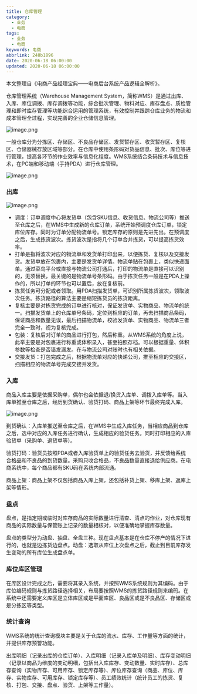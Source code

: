 ```yaml
---
title: 仓库管理
category:
  - 业务
  - 电商
tags:
  - 业务
  - 电商
keywords: 电商
abbrlink: 248b1896
date: 2020-06-18 06:00:00
updated: 2020-06-18 06:00:00
---
```


本文整理自《电商产品经理宝典——电商后台系统产品逻辑全解析》。

仓库管理系统（Warehouse Management System，简称WMS）是通过出库、入库、库位调拨、库存调拨等功能，综合批次管理、物料对应、库存盘点、质检管理和即时库存管理等功能综合运用的管理系统，有效控制并跟踪仓库业务的物流和成本管理全过程，实现完善的企业仓储信息管理。

![image.png](ck1.png)

一般仓库分为分拣区、存储区、不良品存储区、发货暂存区、收货暂存区、复核区、仓储器械存放区域等部分。在仓库中使用条形码对货品信息、批次、库位等进行管理，提高各环节的作业效率与信息化程度。WMS系统结合条码技术与信息技术，在PC端和移动端（手持PDA）进行仓库管理。

![image.png](ck2.png)

### 出库

![image.png](ck3.png)

* 调度：订单调度中心将发货单（包含SKU信息、收货信息、物流公司等）推送至仓库之后，在WMS中生成新的仓库订单，系统开始预调度仓库订单，锁定库位库存。同时为订单分配物流单号。锁定库存的原则是先进先出。在预调度之后，生成拣货波次。拣货波次是指将几个订单合并拣货，可以提高拣货效率。
* 打单是指将波次对应的物流单和发货单打印出来，以便拣货、复核以及交接发货。发货单放在包裹内，主要是发货单详情。物流单贴在包裹上，类似快递面单。通过菜鸟平台或直接与物流公司打通后，打印的物流单是直接可以识别的，无须替换，最关键的是物流单号条形码。由于拣货任务一般是在PDA上操作的，所以打单的环节也可以置后，放在复核前。
* 拣货任务可分配或者领取。用PDA扫描发货单，可识别所属拣货波次，领取波次任务。拣货路径的算法主要是缩短拣货员的拣货距离。
* 复核主要是对拣货完成的订单进行核对，保证发货单、实物商品、物流单的统一。扫描发货单上的仓库单号条码，定位到相应的订单，再去扫描商品条码，保证商品和数量无误，最后扫描物流单，校验发货单、实物商品、物流单三者完全一致时，视为复核完成。
* 包装：复核后对订单的商品进行打包，然后称重。从WMS系统的角度上说，此举主要是对包裹进行称重或体积录入，甚至拍照存档。可以根据重量、体积参数等检查是否错发漏发。在与物流公司对账时也有相关依据。
* 交接发货：打包完成之后，根据物流单对应的快递公司，推至相应的交接区，扫描相应的物流单号完成交接并发货。

### 入库

商品入库主要是依据采购单，偶尔也会依据退/换货入库单、调拨入库单等。当入库单推至仓库之后，经历到货确认、验货打码、商品上架等环节最终完成入库。

![image.png](ck4.png)

到货确认：入库单推送至仓库之后，在WMS中生成入库任务，当相应商品到仓库之后，选中对应的入库任务进行确认，生成相应的验货任务。同时打印相应的入库验货单（采购单、退货单等）。

验货打码：验货员按照PDA或者入库验货单上的验货任务去验货，并反馈给系统合格品和不良品的到货数量。采购只收合格品，不良品数量直接退给供应商。在电商系统中，每个商品都有SKU码在系统内部流通。

商品上架：商品上架不仅包括商品入库上架，还包括补货上架、移库上架、返库上架等情形。

### 盘点

盘点，是指定期或临时对库存商品的实际数量进行清查、清点的作业，对仓库现有商品的实际数量与保管账上记录的数量相核对，以便准确地掌握库存数量。

盘点的类型分为动盘、抽盘、全盘三种。现在盘点基本是在仓库不停产的情况下进行的，也就是边拣货边盘点。动盘：选取从库位上次盘点之后，截止到目前库存发生变动的所有库位生成盘点单。

### 库位库区管理

在库区设计完成之后，需要将其录入系统，并按照WMS系统规则为其编码。由于库位编码规则与拣货路径选择相关，布局要按照WMS的拣货路径规则来编码。在系统中还需要定义库区是立体库区或是平面库区、良品区或是不良品区、存储区或是分拣区等类型。

### 统计查询

WMS系统的统计查询模块主要是关于仓库的流水、库存、工作量等方面的统计，并提供库存预警功能。

出库明细（记录出库的仓库订单）、入库明细（记录入库单及明细）、库存变动明细（记录以商品为维度的变动明细，包括出入库库存、变动数量、实时库存）、总库存查询（实物库存、可用库存、锁定库存等）、库位库存查询（商品、库位、库存、实物库存、可用库存、锁定库存等）、员工绩效统计（统计员工的拣货、复核、打包、交接、盘点、验货、上架等工作量）。
